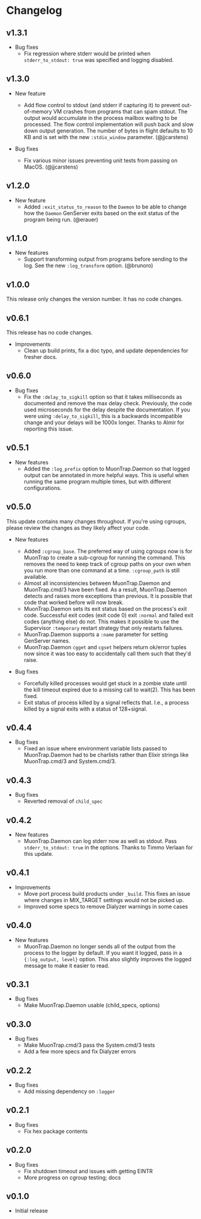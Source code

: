 # Changelog

## v1.3.1

* Bug fixes
  * Fix regression where stderr would be printed when `stderr_to_stdout: true`
    was specified and logging disabled.

## v1.3.0

* New feature
  * Add flow control to stdout (and stderr if capturing it) to prevent
    out-of-memory VM crashes from programs that can spam stdout. The output
    would accumulate in the process mailbox waiting to be processed. The flow
    control implementation will push back and slow down output generation. The
    number of bytes in flight defaults to 10 KB and is set with the new
    `:stdio_window` parameter. (@jjcarstens)

* Bug fixes
  * Fix various minor issues preventing unit tests from passing on MacOS.
    (@jjcarstens)

## v1.2.0

* New feature
  * Added `:exit_status_to_reason` to the `Daemon` to be able to change how the
    `Daemon` GenServer exits based on the exit status of the program being run.
    (@erauer)

## v1.1.0

* New features
  * Support transforming output from programs before sending to the log. See the
    new `:log_transform` option. (@brunoro)

## v1.0.0

This release only changes the version number. It has no code changes.

## v0.6.1

This release has no code changes.

* Improvements
  * Clean up build prints, fix a doc typo, and update dependencies for fresher
    docs.

## v0.6.0

* Bug fixes
  * Fix the `:delay_to_sigkill` option so that it takes milliseconds as
    documented and remove the max delay check. Previously, the code used
    microseconds for the delay despite the documentation. If you were using
    `:delay_to_sigkill`, this is a backwards incompatible change and your delays
    will be 1000x longer. Thanks to Almir for reporting this issue.

## v0.5.1

* New features
  * Added the `:log_prefix` option to MuonTrap.Daemon so that logged output can
    be annotated in more helpful ways. This is useful when running the same
    program multiple times, but with different configurations.

## v0.5.0

This update contains many changes throughout. If you're using cgroups, please
review the changes as they likely affect your code.

* New features
  * Added `:cgroup_base`. The preferred way of using cgroups now is for MuonTrap
    to create a sub-cgroup for running the command. This removes the need to
    keep track of cgroup paths on your own when you run more than one command at
    a time. `:cgroup_path` is still available.
  * Almost all inconsistencies between MuonTrap.Daemon and MuonTrap.cmd/3 have
    been fixed. As a result, MuonTrap.Daemon detects and raises more exceptions
    than previous. It is possible that code that worked before will now break.
  * MuonTrap.Daemon sets its exit status based on the process's exit code.
    Successful exit codes (exit code 0) exit `:normal` and failed exit codes
    (anything else) do not. This makes it possible to use the Supervisor
    `:temporary` restart strategy that only restarts failures.
  * MuonTrap.Daemon supports a `:name` parameter for setting GenServer names.
  * MuonTrap.Daemon `cgget` and `cgset` helpers return ok/error tuples now since
    it was too easy to accidentally call them such that they'd raise.

* Bug fixes
  * Forcefully killed processes would get stuck in a zombie state until the kill
    timeout expired due to a missing call to wait(2). This has been fixed.
  * Exit status of process killed by a signal reflects that. I.e., a process
    killed by a signal exits with a status of 128+signal.

## v0.4.4

* Bug fixes
  * Fixed an issue where environment variable lists passed to MuonTrap.Daemon
    had to be charlists rather than Elixir strings like MuonTrap.cmd/3 and
    System.cmd/3.

## v0.4.3

* Bug fixes
  * Reverted removal of `child_spec`

## v0.4.2

* New features
  * MuonTrap.Daemon can log stderr now as well as stdout. Pass
    `stderr_to_stdout: true` in the options. Thanks to Timmo Verlaan for this
    update.

## v0.4.1

* Improvements
  * Move port process build products under `_build`. This fixes an issue where
    changes in MIX_TARGET settings would not be picked up.
  * Improved some specs to remove Dialyzer warnings in some cases

## v0.4.0

* New features
  * MuonTrap.Daemon no longer sends all of the output from the process to the
    logger by default. If you want it logged, pass in a `{:log_output, level}`
    option. This also slightly improves the logged message to make it easier
    to read.

## v0.3.1

* Bug fixes
  * Make MuonTrap.Daemon usable (child_specs, options)

## v0.3.0

* Bug fixes
  * Make MuonTrap.cmd/3 pass the System.cmd/3 tests
  * Add a few more specs and fix Dialyzer errors

## v0.2.2

* Bug fixes
  * Add missing dependency on `:logger`

## v0.2.1

* Bug fixes
  * Fix hex package contents

## v0.2.0

* Bug fixes
  * Fix shutdown timeout and issues with getting EINTR
  * More progress on cgroup testing; docs

## v0.1.0

* Initial release
